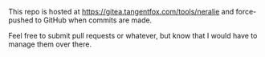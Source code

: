 This repo is hosted at https://gitea.tangentfox.com/tools/neralie and force-pushed to GitHub when commits are made.

Feel free to submit pull requests or whatever, but know that I would have to manage them over there.
